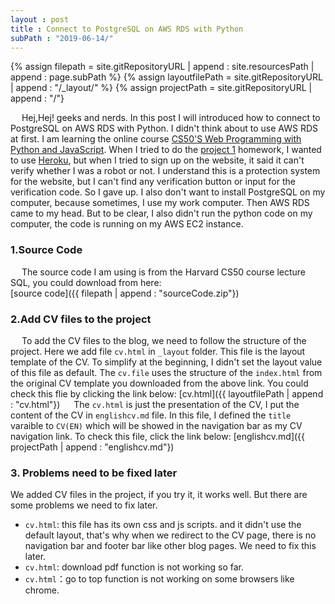 ```yaml
---
layout : post
title : Connect to PostgreSQL on AWS RDS with Python
subPath : "2019-06-14/"
---
```


{% assign filepath = site.gitRepositoryURL | append : site.resourcesPath | append : page.subPath %}
{% assign layoutfilePath = site.gitRepositoryURL | append : "/\_layout/" %}
{% assign projectPath = site.gitRepositoryURL | append : "/"}

&emsp; Hej,Hej! geeks and nerds. In this post I will introduced how to connect to PostgreSQL on AWS RDS with Python. I didn't think about to use AWS RDS at first. I am learning the online course [CS50'S Web Programming with Python and JavaScript](https://courses.edx.org/courses/course-v1:HarvardX+CS50W+Web/course/#block-v1:HarvardX+CS50W+Web+type@chapter+block@3b4d945d89eb40bcad81746770a81c3b). When I tried to do the [project 1](https://docs.cs50.net/web/2018/x/projects/1/project1.html) homework, I wanted to use [Heroku](https://www.heroku.com/), but when I tried to sign up on the website, it said it can't verify whether I was a robot or not. I understand this is a protection system for the website, but I can't find any verification button or input for the verification code. So I gave up. I also don't want to install PostgreSQL on my computer, because sometimes, I use my work computer. Then AWS RDS came to my head. But to be clear, I also didn't run the python code on my computer, the code is running on my AWS EC2 instance.  

### 1.Source Code
&emsp; The source code I am using is from the Harvard CS50 course lecture SQL, you could download from here:<br/>
[source code]({{ filepath | append : "sourceCode.zip"})

### 2.Add CV files to the project
&emsp; To add the CV files to the blog, we need to follow the structure of the project. Here we add file `cv.html` in `_layout` folder. This file is the layout template of the CV. To simplify at the beginning, I didn't set the layout value of this file as default. The `cv.file` uses the structure of the `index.html` from the original CV template you downloaded from the above link. You could check this flie by clicking the link below:
[cv.html]({{ layoutfilePath | append : "cv.html"})
&emsp; The `cv.html` is just the presentation of the CV, I put the content of the CV in `englishcv.md` file. In this file, I defined the `title` varaible to `CV(EN)` which will be showed in the navigation bar as my CV navigation link.
To check this file, click the link below:
[englishcv.md]({{ projectPath | append : "englishcv.md"})
### 3. Problems need to be fixed later
We added CV files in the project, if you try it, it works well. But there are some problems we need to fix later.
- `cv.html`: this file has its own css and js scripts. and it didn't use the default layout, that's why when we redirect to the CV page, there is no navigation bar and footer bar like other blog pages. We need to fix this later.
- `cv.html`: download pdf function is not working so far.
- `cv.html`：go to top function is not working on some browsers like chrome.
